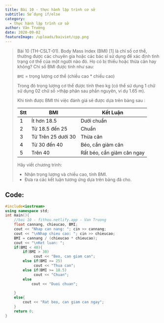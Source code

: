 ```yaml
---
title: Bài 10 - thực hành lập trình cơ sở
subtitle: Sử dụng if/else
category:
  - thực hành lập trình cơ sở
author: Văn Trường
date: 2020-09-02
featureImage: /uploads/baiviet/cpp.png
---
```


>Bài 10 (TH-CSLT-01). Body Mass Index (BMI) [1] là chỉ số cơ thể, thường được các chuyên gia hoặc các bác sĩ sử dụng để xác định tình trạng cơ thể của một người nào đó. Họ có bị thiếu hoặc thừa cân hay không? Chỉ số BMI được tính như sau:
>
>`BMI` = trọng lượng cơ thể (chiều cao \* chiều cao)
>
>Trong đó trọng lượng cơ thể được tính theo kg (có thể sử dụng 1 chữ sử dụng 02 chữ số >thập phân sau phần nguyên, ví dụ 1.65 m).
>
>Khi tính được BMI thì việc đánh giá sẽ được dựa trên bảng sau :
>
>| Stt | BMI | Kết Luận |
>| --- | --- | --- |
>| 1 | Ít hơn 18.5 | Dưới chuẩn |
>| 2 | Từ 18.5 đến 25 | Chuẩn |
>| 3 | Từ Trên 25 dưới 30 | Thừa cân |
>| 4 | Từ 30 đến 40 | Béo, cần giảm cân |
>| 5 | Trên 40 | Rất béo, cần giảm cân ngay |
>
>Hãy viết chương trình:
>- Nhận trọng lượng và chiều cao, tính BMI.
>- Đưa ra các kết luận tương ứng dựa trên bảng đã cho.

## Code:  

```c++
#include<iostream>
using namespace std;
int main(){
	//bai 10 - fithou.netlify.app - Van Truong
	float cannang, chieucao, BMI;
	cout << "Nhap can nang: "; cin >> cannang;
	cout << "\nNhap chieu cao: "; cin >> chieucao;
	BMI = cannang / (chieucao * chieucao);
	cout << "\nKet luan: ";
	if(BMI < 40){
	    if(BMI > 30)
	         cout << "Beo, can giam can";
	    else if(BMI >= 25)
	         cout << "Thua can";
	    else if(BMI >= 18.5)
	         cout << "Chuan";
	    else
	    	cout << "Duoi chuan";
		
    }
	else{
		cout << "Rat beo, can giam can ngay";
	}
	return 0;
} 
```